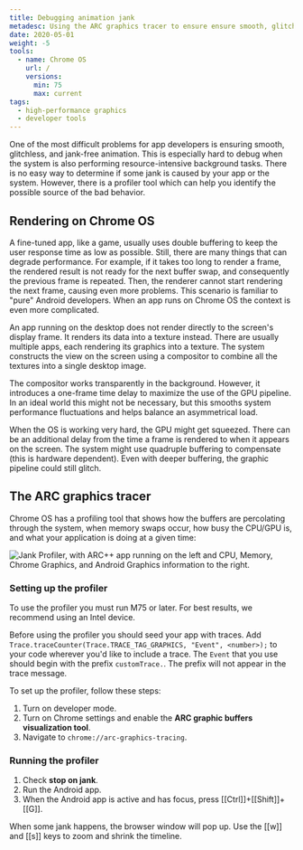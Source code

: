 ```yaml
---
title: Debugging animation jank
metadesc: Using the ARC graphics tracer to ensure ensure smooth, glitchless, jank-free animations for apps.
date: 2020-05-01
weight: -5
tools:
  - name: Chrome OS
    url: /
    versions:
      min: 75
      max: current
tags:
  - high-performance graphics
  - developer tools
---
```


One of the most difficult problems for app developers is ensuring smooth, glitchless, and jank-free animation. This is especially hard to debug when the system is also performing resource-intensive background tasks. There is no easy way to determine if some jank is caused by your app or the system. However, there is a profiler tool which can help you identify the possible source of the bad behavior.

## Rendering on Chrome OS

A fine-tuned app, like a game, usually uses double buffering to keep the user response time as low as possible. Still, there are many things that can degrade performance. For example, if it takes too long to render a frame, the rendered result is not ready for the next buffer swap, and consequently the previous frame is repeated. Then, the renderer cannot start rendering the next frame, causing even more problems. This scenario is familiar to "pure" Android developers. When an app runs on Chrome OS the context is even more complicated.

An app running on the desktop does not render directly to the screen's display frame. It renders its data into a texture instead. There are usually multiple apps, each rendering its graphics into a texture. The system constructs the view on the screen using a compositor to combine all the textures into a single desktop image.

The compositor works transparently in the background. However, it introduces a one-frame time delay to maximize the use of the GPU pipeline. In an ideal world this might not be necessary, but this smooths system performance fluctuations and helps balance an asymmetrical load.

When the OS is working very hard, the GPU might get squeezed. There can be an additional delay from the time a frame is rendered to when it appears on the screen. The system might use quadruple buffering to compensate (this is hardware dependent). Even with deeper buffering, the graphic pipeline could still glitch.

## The ARC graphics tracer

Chrome OS has a profiling tool that shows how the buffers are percolating through the system, when memory swaps occur, how busy the CPU/GPU is, and what your application is doing at a given time:

![Jank Profiler, with ARC++ app running on the left and CPU, Memory, Chrome Graphics, and Android Graphics information to the right.](/images/develop/android/animation/jank-profiler.png)

### Setting up the profiler

To use the profiler you must run M75 or later. For best results, we recommend using an Intel device.

Before using the profiler you should seed your app with traces. Add `Trace.traceCounter(Trace.TRACE_TAG_GRAPHICS, "Event", <number>);` to your code wherever you'd like to include a trace. The `Event` that you use should begin with the prefix `customTrace.`. The prefix will not appear in the trace message.

To set up the profiler, follow these steps:

1. Turn on developer mode.
2. Turn on Chrome settings and enable the **ARC graphic buffers visualization tool**.
3. Navigate to `chrome://arc-graphics-tracing`.

### Running the profiler

1. Check **stop on jank**.
2. Run the Android app.
3. When the Android app is active and has focus, press [[Ctrl]]+[[Shift]]+[[G]].

When some jank happens, the browser window will pop up. Use the [[w]] and [[s]] keys to zoom and shrink the timeline.
